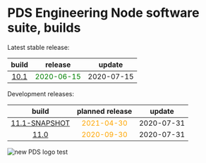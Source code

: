 
PDS Engineering Node software suite, builds
===========================================


Latest stable release:  

|build|release|update|
| :---: | :---: | :---: |
|[10.1](./10.1)|<span style="color:green">2020-06-15</span>|2020-07-15|
  


Development releases:  

|build|planned release|update|
| :---: | :---: | :---: |
|[11.1-SNAPSHOT](./11.1-SNAPSHOT)|<span style="color:orange">2021-04-30</span>|2020-07-31|
|[11.0](./11.0)|<span style="color:orange">2020-09-30</span>|2020-07-31|
  
![new PDS logo test](https://nasa-pds.github.io/pdsen-corral/images/logo.png)